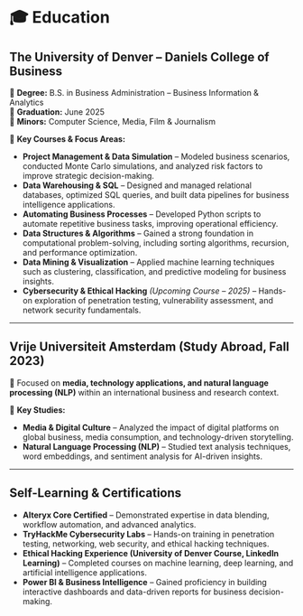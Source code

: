 # 🎓 Education  

## **The University of Denver – Daniels College of Business**  
📍 **Degree:** B.S. in Business Administration – Business Information & Analytics  
📍 **Graduation:** June 2025  
📍 **Minors:** Computer Science, Media, Film & Journalism  

🔹 **Key Courses & Focus Areas:**  
- **Project Management & Data Simulation** – Modeled business scenarios, conducted Monte Carlo simulations, and analyzed risk factors to improve strategic decision-making.  
- **Data Warehousing & SQL** – Designed and managed relational databases, optimized SQL queries, and built data pipelines for business intelligence applications.  
- **Automating Business Processes** – Developed Python scripts to automate repetitive business tasks, improving operational efficiency.  
- **Data Structures & Algorithms** – Gained a strong foundation in computational problem-solving, including sorting algorithms, recursion, and performance optimization.  
- **Data Mining & Visualization** – Applied machine learning techniques such as clustering, classification, and predictive modeling for business insights.  
- **Cybersecurity & Ethical Hacking** *(Upcoming Course – 2025)* – Hands-on exploration of penetration testing, vulnerability assessment, and network security fundamentals.  

---

## **Vrije Universiteit Amsterdam (Study Abroad, Fall 2023)**  
📍 Focused on **media, technology applications, and natural language processing (NLP)** within an international business and research context.  

🔹 **Key Studies:**  
- **Media & Digital Culture** – Analyzed the impact of digital platforms on global business, media consumption, and technology-driven storytelling.  
- **Natural Language Processing (NLP)** – Studied text analysis techniques, word embeddings, and sentiment analysis for AI-driven insights.  

---

## **Self-Learning & Certifications**  
- **Alteryx Core Certified** – Demonstrated expertise in data blending, workflow automation, and advanced analytics.  
- **TryHackMe Cybersecurity Labs** – Hands-on training in penetration testing, networking, web security, and ethical hacking techniques.  
- **Ethical Hacking Experience (University of Denver Course, LinkedIn Learning)** – Completed courses on machine learning, deep learning, and artificial intelligence applications.  
- **Power BI & Business Intelligence** – Gained proficiency in building interactive dashboards and data-driven reports for business decision-making.  

